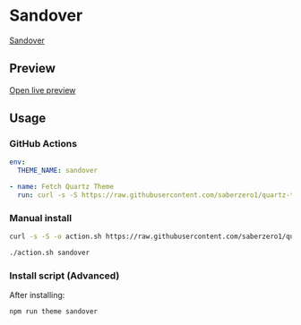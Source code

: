 # Sandover

[Sandover](https://github.com/eliz-abeth)

## Preview

[Open live preview](https://quartz-themes.github.io/sandover/)

## Usage

### GitHub Actions

```yaml
env:
  THEME_NAME: sandover
```

```yaml
- name: Fetch Quartz Theme
  run: curl -s -S https://raw.githubusercontent.com/saberzero1/quartz-themes/master/action.sh | bash -s -- $THEME_NAME
```

### Manual install

```bash
curl -s -S -o action.sh https://raw.githubusercontent.com/saberzero1/quartz-themes/master/action.sh

./action.sh sandover
```

### Install script (Advanced)

After installing:

```bash
npm run theme sandover
```
